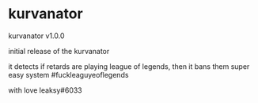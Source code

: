 # kurvanator
kurvanator v1.0.0


initial release of the kurvanator

it detects if retards are playing league of legends, then it bans them
super easy system
#fuckleaguyeoflegends


with love
leaksy#6033

